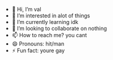 - 👋 Hi, I’m val
- 👀 I’m interested in alot of things
- 🌱 I’m currently learning idk
- 💞️ I’m looking to collaborate on nothing
- 📫 How to reach me? you cant
- 😄 Pronouns: hit/man
- ⚡ Fun fact: youre gay

<!---
Valiant47/Valiant47 is a ✨ special ✨ repository because its `README.md` (this file) appears on your GitHub profile.
You can click the Preview link to take a look at your changes.
--->
